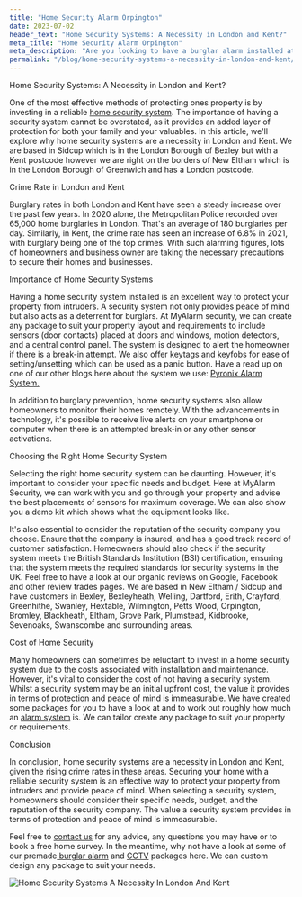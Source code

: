```yaml
---
title: "Home Security Alarm Orpington"
date: 2023-07-02
header_text: "Home Security Systems: A Necessity in London and Kent?"
meta_title: "Home Security Alarm Orpington"
meta_description: "Are you looking to have a burglar alarm installed at your property? Have a look at some of our packages or contact us for more information."
permalink: "/blog/home-security-systems-a-necessity-in-london-and-kent/"
---
```


Home Security Systems: A Necessity in London and Kent?

One of the most effective methods of protecting ones property is by investing in a reliable [home security system](/categories/special-offers/). The importance of having a security system cannot be overstated, as it provides an added layer of protection for both your family and your valuables. In this article, we'll explore why home security systems are a necessity in London and Kent. We are based in Sidcup which is in the London Borough of Bexley but with a Kent postcode however we are right on the borders of New Eltham which is in the London Borough of Greenwich and has a London postcode.

Crime Rate in London and Kent

Burglary rates in both London and Kent have seen a steady increase over the past few years. In 2020 alone, the Metropolitan Police recorded over 65,000 home burglaries in London. That's an average of 180 burglaries per day. Similarly, in Kent, the crime rate has seen an increase of 6.8% in 2021, with burglary being one of the top crimes. With such alarming figures, lots of homeowners and business owner are taking the necessary precautions to secure their homes and businesses.

Importance of Home Security Systems

Having a home security system installed is an excellent way to protect your property from intruders. A security system not only provides peace of mind but also acts as a deterrent for burglars. At MyAlarm security, we can create any package to suit your property layout and requirements to include sensors (door contacts) placed at doors and windows, motion detectors, and a central control panel. The system is designed to alert the homeowner if there is a break-in attempt. We also offer keytags and keyfobs for ease of setting/unsetting which can be used as a panic button. Have a read up on one of our other blogs here about the system we use: [Pyronix Alarm System.](pyronix-alarm-system.php.html)

In addition to burglary prevention, home security systems also allow homeowners to monitor their homes remotely. With the advancements in technology, it's possible to receive live alerts on your smartphone or computer when there is an attempted break-in or any other sensor activations.

Choosing the Right Home Security System

Selecting the right home security system can be daunting. However, it's important to consider your specific needs and budget. Here at MyAlarm Security, we can work with you and go through your property and advise the best placements of sensors for maximum coverage. We can also show you a demo kit which shows what the equipment looks like.

It's also essential to consider the reputation of the security company you choose. Ensure that the company is insured, and has a good track record of customer satisfaction. Homeowners should also check if the security system meets the British Standards Institution (BSI) certification, ensuring that the system meets the required standards for security systems in the UK. Feel free to have a look at our organic reviews on Google, Facebook and other review trades pages. We are based in New Eltham / Sidcup and have customers in Bexley, Bexleyheath, Welling, Dartford, Erith, Crayford, Greenhithe, Swanley, Hextable, Wilmington, Petts Wood, Orpington, Bromley, Blackheath, Eltham, Grove Park, Plumstead, Kidbrooke, Sevenoaks, Swanscombe and surrounding areas.

Cost of Home Security

Many homeowners can sometimes be reluctant to invest in a home security system due to the costs associated with installation and maintenance. However, it's vital to consider the cost of not having a security system. Whilst a security system may be an initial upfront cost, the value it provides in terms of protection and peace of mind is immeasurable. We have created some packages for you to have a look at and to work out roughly how much an [alarm system](/categories/burglar-alarms/) is. We can tailor create any package to suit your property or requirements.

Conclusion

In conclusion, home security systems are a necessity in London and Kent, given the rising crime rates in these areas. Securing your home with a reliable security system is an effective way to protect your property from intruders and provide peace of mind. When selecting a security system, homeowners should consider their specific needs, budget, and the reputation of the security company. The value a security system provides in terms of protection and peace of mind is immeasurable.

Feel free to [contact us](/contact/) for any advice, any questions you may have or to book a free home survey. In the meantime, why not have a look at some of our premade[ burglar alarm](/categories/burglar-alarms/) and [CCTV](/categories/cctv/) packages here. We can custom design any package to suit your needs.

![Home Security Systems A Necessity In London And Kent](https://res.cloudinary.com/kbs/image/upload/qzps00ooia4kfzrsavkd.jpg)